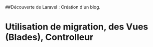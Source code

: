 ##Découverte de Laravel : Création d'un blog.

# Utilisation de migration, des Vues (Blades), Controlleur
